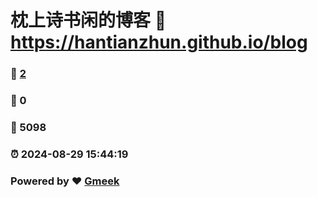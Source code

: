 # 枕上诗书闲的博客 :link: https://hantianzhun.github.io/blog 
### :page_facing_up: [2](https://hantianzhun.github.io/blog/tag.html) 
### :speech_balloon: 0 
### :hibiscus: 5098 
### :alarm_clock: 2024-08-29 15:44:19 
### Powered by :heart: [Gmeek](https://github.com/Meekdai/Gmeek)
